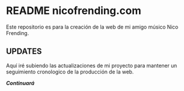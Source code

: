 # README nicofrending.com
Este repositorio es para la creación de la web de mi amigo músico Nico Frending.

## UPDATES
Aquí iré subiendo las actualizaciones de mi proyecto para mantener un seguimiento cronologico de la producción de la web.

***Continuará***
